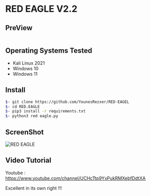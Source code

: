 # RED EAGLE V2.2


## PreView
<pre>
</pre>


## Operating Systems Tested
- Kali Linux 2021
- Windows 10
- Windows 11


## Install
```bash
$- git clone https://github.com/YounesRezxer/RED-EAGEL
$- cd RED.EAGLE
$- pip3 install -r requirements.txt
$- python3 red eagle.py 
```

## ScreenShot
![RED EAGLE](https://s6.uupload.ir/files/red.eagle_tarw.png)

## Video Tutorial
Youtube : https://www.youtube.com/channel/UCHcTtp9YxPukRMXebfDdtXA

Excellent in its own right !!!
